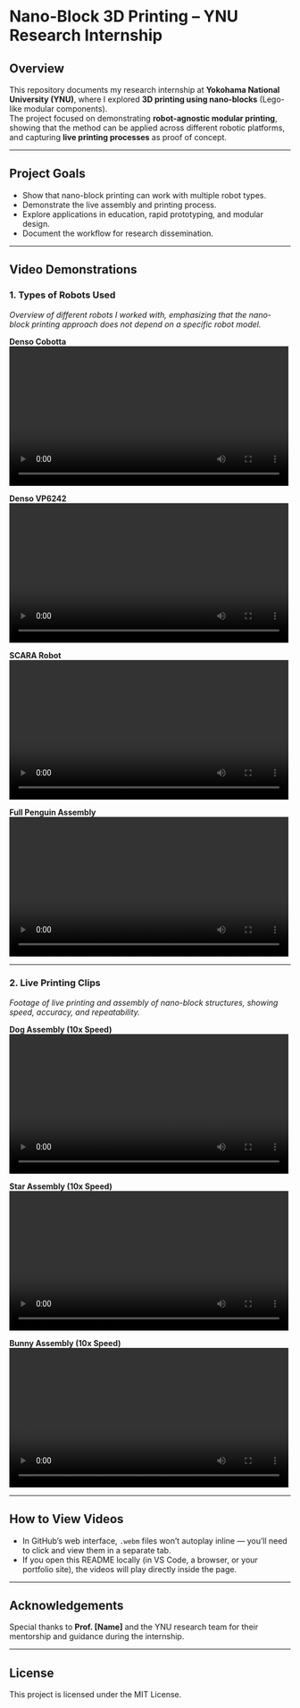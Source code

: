 # Nano-Block 3D Printing – YNU Research Internship

## Overview
This repository documents my research internship at **Yokohama National University (YNU)**, where I explored **3D printing using nano-blocks** (Lego-like modular components).  
The project focused on demonstrating **robot-agnostic modular printing**, showing that the method can be applied across different robotic platforms, and capturing **live printing processes** as proof of concept.

---

## Project Goals
- Show that nano-block printing can work with multiple robot types.
- Demonstrate the live assembly and printing process.
- Explore applications in education, rapid prototyping, and modular design.
- Document the workflow for research dissemination.

---

## Video Demonstrations

### 1. **Types of Robots Used**
*Overview of different robots I worked with, emphasizing that the nano-block printing approach does not depend on a specific robot model.*

**Denso Cobotta**
<video src="videos/denso_cobotta.webm" controls width="500"></video>

**Denso VP6242**
<video src="videos/denso_vp.webm" controls width="500"></video>

**SCARA Robot**
<video src="videos/scara.webm" controls width="500"></video>

**Full Penguin Assembly**
<video src="videos/3D_Block_Assembly.webm" controls width="500"></video>

---

### 2. **Live Printing Clips**
*Footage of live printing and assembly of nano-block structures, showing speed, accuracy, and repeatability.*

**Dog Assembly (10x Speed)**
<video src="videos/10_times_speed_dog_assembly_cut.webm" controls width="500"></video>

**Star Assembly (10x Speed)**
<video src="videos/10_times_speed_star_assembly_cut.webm" controls width="500"></video>

**Bunny Assembly (10x Speed)**
<video src="videos/10_times_speed_bunny_assembly_cut.webm" controls width="500"></video>

---

## How to View Videos
- In GitHub’s web interface, `.webm` files won’t autoplay inline — you’ll need to click and view them in a separate tab.
- If you open this README locally (in VS Code, a browser, or your portfolio site), the videos will play directly inside the page.

---

## Acknowledgements
Special thanks to **Prof. [Name]** and the YNU research team for their mentorship and guidance during the internship.

---

## License
This project is licensed under the MIT License.
